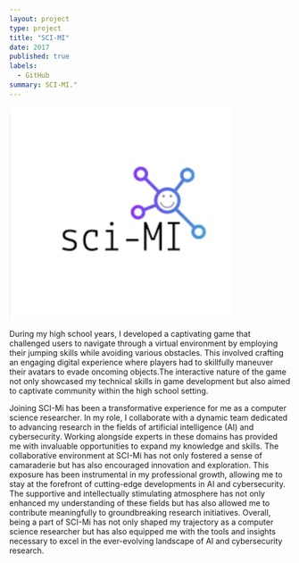 ```yaml
---
layout: project
type: project
title: "SCI-MI"
date: 2017
published: true
labels:
  - GitHub
summary: SCI-MI."
---
```


<div class="text-center p-4">
  <img width="400px" src="../img/scimi.jpg" class="img-thumbnail" >
</div>

During my high school years, I developed a captivating game that challenged users to navigate through a virtual environment by employing their jumping skills while avoiding various obstacles. This involved crafting an engaging digital experience where players had to skillfully maneuver their avatars to evade oncoming objects.The interactive nature of the game not only showcased my technical skills in game development but also aimed to captivate community within the high school setting.


Joining SCI-Mi has been a transformative experience for me as a computer science researcher. In my role, I collaborate with a dynamic team dedicated to advancing research in the fields of artificial intelligence (AI) and cybersecurity. Working alongside experts in these domains has provided me with invaluable opportunities to expand my knowledge and skills. The collaborative environment at SCI-Mi has not only fostered a sense of camaraderie but has also encouraged innovation and exploration. This exposure has been instrumental in my professional growth, allowing me to stay at the forefront of cutting-edge developments in AI and cybersecurity. The supportive and intellectually stimulating atmosphere has not only enhanced my understanding of these fields but has also allowed me to contribute meaningfully to groundbreaking research initiatives. Overall, being a part of SCI-Mi has not only shaped my trajectory as a computer science researcher but has also equipped me with the tools and insights necessary to excel in the ever-evolving landscape of AI and cybersecurity research.
